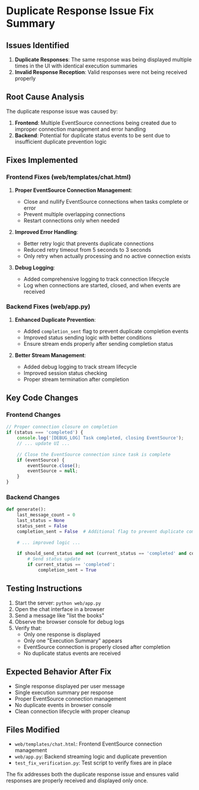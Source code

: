 # Duplicate Response Issue Fix Summary

## Issues Identified
1. **Duplicate Responses**: The same response was being displayed multiple times in the UI with identical execution summaries
2. **Invalid Response Reception**: Valid responses were not being received properly

## Root Cause Analysis
The duplicate response issue was caused by:
1. **Frontend**: Multiple EventSource connections being created due to improper connection management and error handling
2. **Backend**: Potential for duplicate status events to be sent due to insufficient duplicate prevention logic

## Fixes Implemented

### Frontend Fixes (web/templates/chat.html)
1. **Proper EventSource Connection Management**:
   - Close and nullify EventSource connections when tasks complete or error
   - Prevent multiple overlapping connections
   - Restart connections only when needed

2. **Improved Error Handling**:
   - Better retry logic that prevents duplicate connections
   - Reduced retry timeout from 5 seconds to 3 seconds
   - Only retry when actually processing and no active connection exists

3. **Debug Logging**:
   - Added comprehensive logging to track connection lifecycle
   - Log when connections are started, closed, and when events are received

### Backend Fixes (web/app.py)
1. **Enhanced Duplicate Prevention**:
   - Added `completion_sent` flag to prevent duplicate completion events
   - Improved status sending logic with better conditions
   - Ensure stream ends properly after sending completion status

2. **Better Stream Management**:
   - Added debug logging to track stream lifecycle
   - Improved session status checking
   - Proper stream termination after completion

## Key Code Changes

### Frontend Changes
```javascript
// Proper connection closure on completion
if (status === 'completed') {
    console.log('[DEBUG_LOG] Task completed, closing EventSource');
    // ... update UI ...
    
    // Close the EventSource connection since task is complete
    if (eventSource) {
        eventSource.close();
        eventSource = null;
    }
}
```

### Backend Changes
```python
def generate():
    last_message_count = 0
    last_status = None
    status_sent = False
    completion_sent = False  # Additional flag to prevent duplicate completion events
    
    # ... improved logic ...
    
    if should_send_status and not (current_status == 'completed' and completion_sent):
        # Send status update
        if current_status == 'completed':
            completion_sent = True
```

## Testing Instructions
1. Start the server: `python web/app.py`
2. Open the chat interface in a browser
3. Send a message like "list the books"
4. Observe the browser console for debug logs
5. Verify that:
   - Only one response is displayed
   - Only one "Execution Summary" appears
   - EventSource connection is properly closed after completion
   - No duplicate status events are received

## Expected Behavior After Fix
- Single response displayed per user message
- Single execution summary per response
- Proper EventSource connection management
- No duplicate events in browser console
- Clean connection lifecycle with proper cleanup

## Files Modified
- `web/templates/chat.html`: Frontend EventSource connection management
- `web/app.py`: Backend streaming logic and duplicate prevention
- `test_fix_verification.py`: Test script to verify fixes are in place

The fix addresses both the duplicate response issue and ensures valid responses are properly received and displayed only once.
